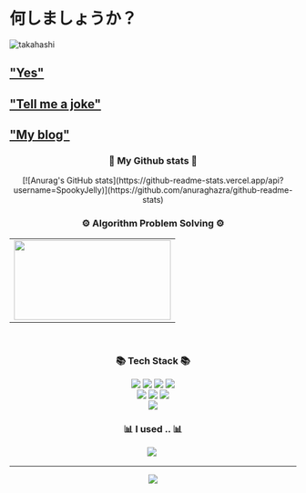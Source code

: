 # 何しましょうか？

![takahashi](https://1.bp.blogspot.com/-xaonqRhznpo/YAk7AcyadYI/AAAAAAAAA5M/xSRRPu70b_QGQq_rShHW2SuMhwDuO_cRACLcBGAsYHQ/s0/GIF.gif)

## ["Yes"](https://fallout.fandom.com/wiki/Noodle_cup_(Fallout_4))
## ["Tell me a joke"](https://github.com/SpookyJelly/SpookyJelly)
## ["My blog"](https://spookyjelly.tistory.com/)

<h3 align="center">🦄 My Github stats 🦄</h3>
<div align="center">
[![Anurag's GitHub stats](https://github-readme-stats.vercel.app/api?username=SpookyJelly)](https://github.com/anuraghazra/github-readme-stats)
</div>

<h3 align="center">⚙ Algorithm Problem Solving ⚙</h3>
<div align="center">
  <table>
    <tr>
      <td>
         <a href="https://solved.ac/metis041"><img height="140px" width="275px" src="http://mazassumnida.wtf/api/v2/generate_badge?boj=metis041" /></a>
      </td>
   </tr>
  </table>
</div><br>

<h3 align="center">📚 Tech Stack 📚</h3>
<div align="center">
  
<img src="https://img.shields.io/badge/Python-3776AB?style=flat-square&logo=Python&logoColor=white"/></a>
  <img src="https://img.shields.io/badge/TypeScript-3178C6?style=flat-square&logo=typeScript&logoColor=white"/></a>
  <img src="https://img.shields.io/badge/JavaScript-F7DF1E?style=flat-square&logo=JavaScript&logoColor=white"/></a>
  <img src="https://img.shields.io/badge/Sass-CC6699?style=flat-square&logo=Sass&logoColor=white"/></a>
  <br>
  <img src="https://img.shields.io/badge/React-61DAFB?style=flat-square&logo=React&logoColor=white"/></a>
  <img src="https://img.shields.io/badge/Vue.js-4FC08D?style=flat-square&logo=Vue.js&logoColor=white"/></a>
  <img src="https://img.shields.io/badge/Django-092E20?style=flat-square&logo=Django&logoColor=white"/>
  <br>
  <img src="https://img.shields.io/badge/Amazon-9A8E25?style=flat-square&logo=Amazon&logoColor=white"/>
  <br>
  

</div>

<div align="center">
  <h3 align="center">📊 I used .. 📊</h3>
  <img src="https://github-readme-stats.vercel.app/api/top-langs/?username=SpookyJelly"/>&nbsp 
  <hr>
<a href="https://hits.seeyoufarm.com"><img src="https://hits.seeyoufarm.com/api/count/incr/badge.svg?url=https%3A%2F%2Fgithub.com%2FSpookyJelly%2Fhit-counter&count_bg=%2379C83D&title_bg=%23555555&icon=&icon_color=%23E7E7E7&title=hits&edge_flat=false"/></a>
</div>
